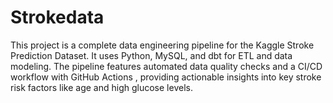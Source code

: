 # Strokedata
This project is a complete data engineering pipeline for the Kaggle Stroke Prediction Dataset. It uses Python, MySQL, and dbt for ETL and data modeling. The pipeline features automated data quality checks and a CI/CD workflow with GitHub Actions , providing actionable insights into key stroke risk factors like age and high glucose levels.
